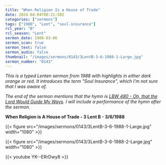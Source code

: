 ```yaml
---
title: "When Religion Is a House of Trade"
date: 2024-04-04T00:21:50Z
categories: ["sermons"]
tags: ["1988", "Lent", "soul-insurance"]
rcl_year: "B"
rcl_season: "Lent"
sermon_date: 1988-03-06
sermon_scan: true
sermon_text: false
sermon_audio: false
thumbnail: "/images/sermons/0143/3LentB-3-6-1988-1-Large.jpg"
sermon_number: "0143"
---
```


_This is a typed Lenten sermon from 1988 with highlights in either dark orange or red. It introduces the term "Soul Insurance", which I'm not sure that I was aware of._

<!--more-->

_The end of the sermon mentions that the hymn is [LBW 480 - Oh, that the Lord Would Guide My Ways](https://hymnary.org/hymn/LBoW1978/480). I will include a performance of the hymn after the sermon._

**When Religion is A House of Trade - 3 Lent B - 3/6/1988**

{{< figure src="/images/sermons/0143/3LentB-3-6-1988-1-Large.jpg" width="1080" >}}

{{< figure src="/images/sermons/0143/3LentB-3-6-1988-2-Large.jpg" width="1080" >}}

{{< youtube YK--ERrDwy8 >}}
